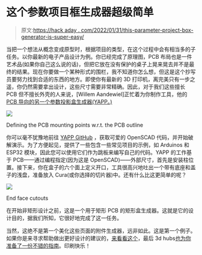 # 这个参数项目框生成器超级简单

> 原文:[https://hack aday . com/2022/01/31/this-parameter-project-box-generator-is-super-easy/](https://hackaday.com/2022/01/31/this-parametric-project-box-generator-is-super-easy/)

当把一个想法从概念变成原型时，根据项目的类型，在这个过程中会有相当多的子任务。以你最新的电子产品设计为例。你已经完成了原理图，PCB 布局也是一件艺术品(如果你自己这么说的话)，但把它放在没有保护的桌子上晃来晃去并不是最终的结果。现在你要做一个某种形式的围栏，我不知道你怎么想，但这是这个抄写员要努力找到合适的东西的地方。即使你有最新的 3D 打印机，离完美只有一步之遥，你仍然需要拿出设计，这些尺寸需要非常精确。因此，对于我们这些擅长 PCB 但不擅长外壳的人来说，[Willem Aandewiel]正忙着为你制作工具，他的 [PCB 导向的另一个参数投影盒生成器(YAPP。)](https://willem.aandewiel.nl/index.php/2022/01/02/yet-another-parametric-projectbox-generator/)

[![](../Images/c0a40a1faecf926ca25f6d3a38552bcb.png)](https://hackaday.com/wp-content/uploads/2022/01/YAPP_pcbStands.png)

Defining the PCB mounting points w.r.t. the PCB outline

你可以毫不犹豫地前往 [YAPP GitHub](https://github.com/mrWheel/YAPP_Box) ，获取可爱的 OpenSCAD 代码，并开始破解演示。为了方便起见，提供了一些包含一些常见项目的示例，如 Arduinos 和 ESP32 模块，因此您可以使用它们作为跳板来编写自己的代码。YAPP 的工作基于 PCB——通过编程指定(因为这是 OpenSCAD)——外部尺寸，首先是安装柱位置。接下来，你在盒子的六个面上定义开口，工具很高兴地吐出一个带有底座和盖子的浅盘，准备放入 Cura(或你选择的切片器)中。还有什么比这更简单的呢？

[![](../Images/7486ae5aa3bdd7576832ccc18fba36fa.png)](https://hackaday.com/wp-content/uploads/2022/01/YAPP_cutoutsFront.png)

End face cutouts

在开始非矩形设计之前，这是一个用于矩形 PCB 的矩形盒生成器。这就是它的设计目的，据我们所知，它很好地完成了这一任务。

当然，这绝不是第一个美化这些页面的附件生成器，远非如此。这是第一个例子。如果你是来寻求帮助做出更好设计的建议的，[来看看这个](https://hackaday.com/2020/11/16/simple-tips-for-better-3d-printed-enclosures/)，最后 3d hubs[也为你准备了一份不错的指南](https://hackaday.com/2017/05/24/practical-enclosure-design-optimized-for-3d-printing/)。印刷快乐！